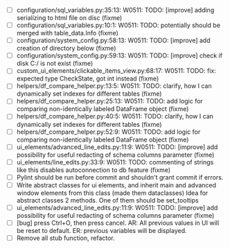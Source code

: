 *[ ] configuration/sql_variables.py:35:13: W0511: TODO: [improve] adding serializing to html file on disc (fixme)
*[ ] configuration/sql_variables.py:10:1: W0511: TODO: potentially should be merged with table_data.Info (fixme)
*[ ] configuration/system_config.py:58:13: W0511: TODO: [improve] add creation of directory below (fixme)
*[ ] configuration/system_config.py:59:13: W0511: TODO: [improve] check if disk C:/ is not exist (fixme)
*[ ] custom_ui_elements/clickable_items_view.py:68:17: W0511: TODO: fix: expected type CheckState, got int instead (fixme)
*[ ] helpers/df_compare_helper.py:13:5: W0511: TODO: clarify, how I can dynamically set indexes for different tables (fixme)
*[ ] helpers/df_compare_helper.py:25:13: W0511: TODO: add logic for comparing non-identically labeled DataFrame object (fixme)
*[ ] helpers/df_compare_helper.py:40:5: W0511: TODO: clarify, how I can dynamically set indexes for different tables (fixme)
*[ ] helpers/df_compare_helper.py:52:9: W0511: TODO: add logic for comparing non-identically labeled DataFrame object (fixme)
*[ ] ui_elements/advanced_line_edits.py:11:9: W0511: TODO: [improve] add possibility for useful redacting of schema columns parameter (fixme)
*[ ] ui_elements/line_edits.py:33:9: W0511: TODO: commenting of strings like this disables autoconnection to db feature (fixme)
*[ ] Pylint should be run before commit and shouldn't grant commit if errors. 
*[ ] Write abstract classes for ui elements, and inherit main and advanced window elements from this class (made them dataclasses)
Idea for abstract classes 2 methods. One of them should be set_tooltips
*[ ] ui_elements/advanced_line_edits.py:11:9: W0511: TODO: [improve] add possibility for useful redacting of schema columns parameter (fixme)
*[ ] [bug] press Ctrl+O, then press cancel. AR: All previous values in UI will be reset to default. ER: previous variables will be displayed.
*[ ] Remove all stub function, refactor.

